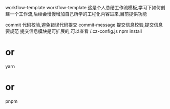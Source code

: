 workflow-template
workflow-template 这是个人总结工作流模板,学习下如何创建一个工作流,后续会慢慢增加自己所学的工程化内容进来,目前提供功能

commit 代码校验,避免错误代码提交
commit-message 提交信息校验,提交信息要规范
提交信息模块是可扩展的,可以查看 /.cz-config.js
npm install
# or
yarn
# or
pnpm